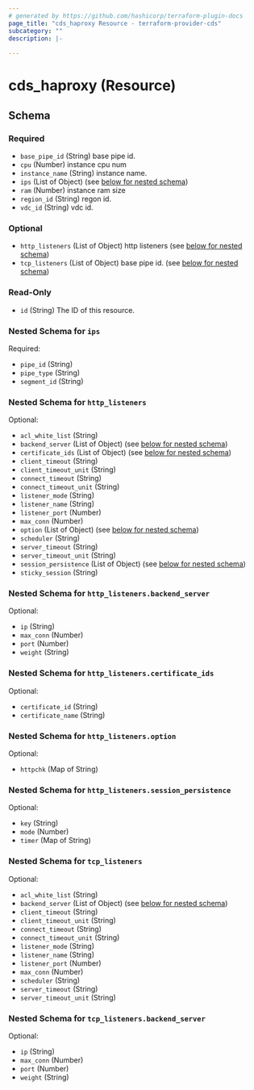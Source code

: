 ```yaml
---
# generated by https://github.com/hashicorp/terraform-plugin-docs
page_title: "cds_haproxy Resource - terraform-provider-cds"
subcategory: ""
description: |-
  
---
```


# cds_haproxy (Resource)





<!-- schema generated by tfplugindocs -->
## Schema

### Required

- `base_pipe_id` (String) base pipe id.
- `cpu` (Number) instance cpu num
- `instance_name` (String) instance name.
- `ips` (List of Object) (see [below for nested schema](#nestedatt--ips))
- `ram` (Number) instance ram size
- `region_id` (String) regon id.
- `vdc_id` (String) vdc id.

### Optional

- `http_listeners` (List of Object) http listeners (see [below for nested schema](#nestedatt--http_listeners))
- `tcp_listeners` (List of Object) base pipe id. (see [below for nested schema](#nestedatt--tcp_listeners))

### Read-Only

- `id` (String) The ID of this resource.

<a id="nestedatt--ips"></a>
### Nested Schema for `ips`

Required:

- `pipe_id` (String)
- `pipe_type` (String)
- `segment_id` (String)


<a id="nestedatt--http_listeners"></a>
### Nested Schema for `http_listeners`

Optional:

- `acl_white_list` (String)
- `backend_server` (List of Object) (see [below for nested schema](#nestedobjatt--http_listeners--backend_server))
- `certificate_ids` (List of Object) (see [below for nested schema](#nestedobjatt--http_listeners--certificate_ids))
- `client_timeout` (String)
- `client_timeout_unit` (String)
- `connect_timeout` (String)
- `connect_timeout_unit` (String)
- `listener_mode` (String)
- `listener_name` (String)
- `listener_port` (Number)
- `max_conn` (Number)
- `option` (List of Object) (see [below for nested schema](#nestedobjatt--http_listeners--option))
- `scheduler` (String)
- `server_timeout` (String)
- `server_timeout_unit` (String)
- `session_persistence` (List of Object) (see [below for nested schema](#nestedobjatt--http_listeners--session_persistence))
- `sticky_session` (String)

<a id="nestedobjatt--http_listeners--backend_server"></a>
### Nested Schema for `http_listeners.backend_server`

Optional:

- `ip` (String)
- `max_conn` (Number)
- `port` (Number)
- `weight` (String)


<a id="nestedobjatt--http_listeners--certificate_ids"></a>
### Nested Schema for `http_listeners.certificate_ids`

Optional:

- `certificate_id` (String)
- `certificate_name` (String)


<a id="nestedobjatt--http_listeners--option"></a>
### Nested Schema for `http_listeners.option`

Optional:

- `httpchk` (Map of String)


<a id="nestedobjatt--http_listeners--session_persistence"></a>
### Nested Schema for `http_listeners.session_persistence`

Optional:

- `key` (String)
- `mode` (Number)
- `timer` (Map of String)



<a id="nestedatt--tcp_listeners"></a>
### Nested Schema for `tcp_listeners`

Optional:

- `acl_white_list` (String)
- `backend_server` (List of Object) (see [below for nested schema](#nestedobjatt--tcp_listeners--backend_server))
- `client_timeout` (String)
- `client_timeout_unit` (String)
- `connect_timeout` (String)
- `connect_timeout_unit` (String)
- `listener_mode` (String)
- `listener_name` (String)
- `listener_port` (Number)
- `max_conn` (Number)
- `scheduler` (String)
- `server_timeout` (String)
- `server_timeout_unit` (String)

<a id="nestedobjatt--tcp_listeners--backend_server"></a>
### Nested Schema for `tcp_listeners.backend_server`

Optional:

- `ip` (String)
- `max_conn` (Number)
- `port` (Number)
- `weight` (String)
